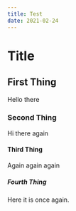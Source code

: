 ```yaml
---
title: Test
date: 2021-02-24
---
```


# Title

## First Thing

Hello there

### Second Thing

Hi there again

#### Third Thing

Again again again

##### Fourth Thing

Here it is once again.
